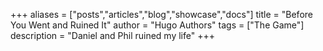 +++
aliases = ["posts","articles","blog","showcase","docs"]
title = "Before You Went and Ruined It"
author = "Hugo Authors"
tags = ["The Game"]
description = "Daniel and Phil ruined my life"
+++
